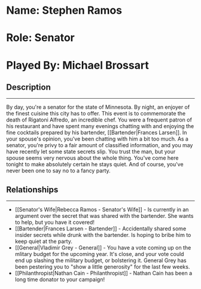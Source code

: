 # Name: Stephen Ramos
# Role: Senator
# Played By: Michael Brossart

## Description
---
By day, you're a senator for the state of Minnesota. By night, an enjoyer of the finest cuisine this city has to offer. This event is to commemorate the death of Rigatoni Alfredo, an incredible chef. You were a frequent patron of his restaurant and have spent many evenings chatting with and enjoying the fine cocktails prepared by his bartender, [[Bartender|Frances Larsen]]. In your spouse's opinion, you've been chatting with him a bit too much. As a senator, you're privy to a fair amount of classified information, and you may have recently let some state secrets slip. You trust the man, but your spouse seems very nervous about the whole thing. You've come here tonight to make absolutely certain he stays quiet. And of course, you've never been one to say no to a fancy party.

## Relationships
---
- [[Senator's Wife|Rebecca Ramos - Senator's Wife]]  - Is currently in an argument over the secret that was shared with the bartender. She wants to help, but you have it covered!
- [[Bartender|Frances Larsen - Bartender]]  - Accidentally shared some insider secrets while drunk with the bartender. Is hoping to bribe him to keep quiet at the party.
- [[General|Vladimir Grey - General]]  - You have a vote coming up on the mlitary budget for the upcoming year. It's close, and your vote could end up slashing the military budget, or bolstering it. General Grey has been pestering you to "show a little generosity" for the last few weeks.
- [[Philanthropist|Nathan Cain - Philanthropist]]  - Nathan Cain has been a long time donator to your campaign!